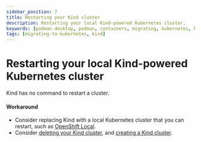 ```yaml
---
sidebar_position: 7
title: Restarting your Kind cluster
description: Restarting your local Kind-powered Kubernetes cluster.
keywords: [podman desktop, podman, containers, migrating, kubernetes, kind]
tags: [migrating-to-kubernetes, kind]
---
```


# Restarting your local Kind-powered Kubernetes cluster 

Kind has no command to restart a cluster.

#### Workaround

* Consider replacing Kind with a local Kubernetes cluster that you can restart, such as [OpenShift Local](https://developers.redhat.com/products/openshift-local/).
* Consider [deleting your Kind cluster](deleting-your-kind-cluster), and [creating a Kind cluster](creating-a-kind-cluster).

